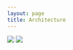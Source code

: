 ```yaml
---
layout: page
title: Architecture
---
```




  
  <div class="feature">
  
 
<img src="/jkylTest/img/RosterNet Architecturev1.0.svg" class="diagrom-img-sec">

<img src="/jkylTest/img/RosterNet Architecturev1.0_.svg" class="diagrom-img-sec">
 
  </div>
  
 
 

<br/>



